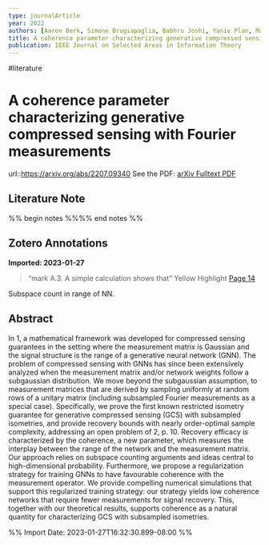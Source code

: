 ```yaml
---
type: journalArticle
year: 2022
authors: [Aaron Berk, Simone Brugiapaglia, Babhru Joshi, Yaniv Plan, Matthew Scott, Özgür Yilmaz]
title: A coherence parameter characterizing generative compressed sensing with Fourier measurements
publication: IEEE Journal on Selected Areas in Information Theory
---
```

#literature
# A coherence parameter characterizing generative compressed sensing with Fourier measurements
url::https://arxiv.org/abs/2207.09340
See the PDF: [arXiv Fulltext PDF](zotero://select/library/items/IXGCPQGU)
## Literature Note
%% begin notes %%%% end notes %%
## Zotero Annotations
**Imported: 2023-01-27**

> “mark A.3. A simple calculation shows that” Yellow Highlight [Page 14](zotero://open-pdf/library/items/UT7FCY9F?page=14)

Subspace count in range of NN.
## Abstract
In 1, a mathematical framework was developed for compressed sensing guarantees in the setting where the measurement matrix is Gaussian and the signal structure is the range of a generative neural network (GNN). The problem of compressed sensing with GNNs has since been extensively analyzed when the measurement matrix and/or network weights follow a subgaussian distribution. We move beyond the subgaussian assumption, to measurement matrices that are derived by sampling uniformly at random rows of a unitary matrix (including subsampled Fourier measurements as a special case). Specifically, we prove the first known restricted isometry guarantee for generative compressed sensing (GCS) with subsampled isometries, and provide recovery bounds with nearly order-optimal sample complexity, addressing an open problem of 2, p. 10. Recovery efficacy is characterized by the coherence, a new parameter, which measures the interplay between the range of the network and the measurement matrix. Our approach relies on subspace counting arguments and ideas central to high-dimensional probability. Furthermore, we propose a regularization strategy for training GNNs to have favourable coherence with the measurement operator. We provide compelling numerical simulations that support this regularized training strategy: our strategy yields low coherence networks that require fewer measurements for signal recovery. This, together with our theoretical results, supports coherence as a natural quantity for characterizing GCS with subsampled isometries.

%% Import Date: 2023-01-27T16:32:30.899-08:00 %%
